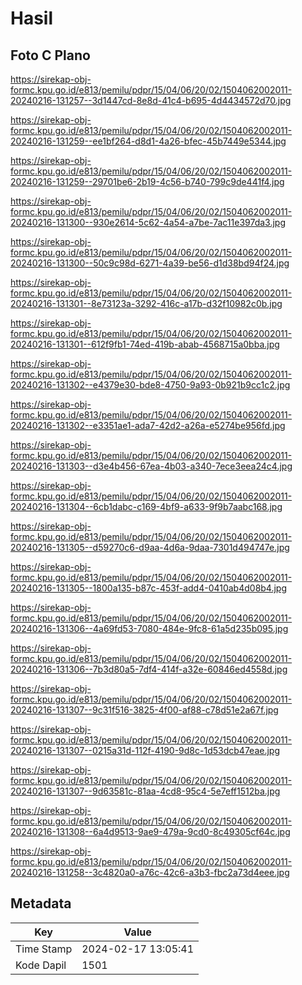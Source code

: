 # Hasil

## Foto C Plano

https://sirekap-obj-formc.kpu.go.id/e813/pemilu/pdpr/15/04/06/20/02/1504062002011-20240216-131257--3d1447cd-8e8d-41c4-b695-4d4434572d70.jpg

https://sirekap-obj-formc.kpu.go.id/e813/pemilu/pdpr/15/04/06/20/02/1504062002011-20240216-131259--ee1bf264-d8d1-4a26-bfec-45b7449e5344.jpg

https://sirekap-obj-formc.kpu.go.id/e813/pemilu/pdpr/15/04/06/20/02/1504062002011-20240216-131259--29701be6-2b19-4c56-b740-799c9de441f4.jpg

https://sirekap-obj-formc.kpu.go.id/e813/pemilu/pdpr/15/04/06/20/02/1504062002011-20240216-131300--930e2614-5c62-4a54-a7be-7ac11e397da3.jpg

https://sirekap-obj-formc.kpu.go.id/e813/pemilu/pdpr/15/04/06/20/02/1504062002011-20240216-131300--50c9c98d-6271-4a39-be56-d1d38bd94f24.jpg

https://sirekap-obj-formc.kpu.go.id/e813/pemilu/pdpr/15/04/06/20/02/1504062002011-20240216-131301--8e73123a-3292-416c-a17b-d32f10982c0b.jpg

https://sirekap-obj-formc.kpu.go.id/e813/pemilu/pdpr/15/04/06/20/02/1504062002011-20240216-131301--612f9fb1-74ed-419b-abab-4568715a0bba.jpg

https://sirekap-obj-formc.kpu.go.id/e813/pemilu/pdpr/15/04/06/20/02/1504062002011-20240216-131302--e4379e30-bde8-4750-9a93-0b921b9cc1c2.jpg

https://sirekap-obj-formc.kpu.go.id/e813/pemilu/pdpr/15/04/06/20/02/1504062002011-20240216-131302--e3351ae1-ada7-42d2-a26a-e5274be956fd.jpg

https://sirekap-obj-formc.kpu.go.id/e813/pemilu/pdpr/15/04/06/20/02/1504062002011-20240216-131303--d3e4b456-67ea-4b03-a340-7ece3eea24c4.jpg

https://sirekap-obj-formc.kpu.go.id/e813/pemilu/pdpr/15/04/06/20/02/1504062002011-20240216-131304--6cb1dabc-c169-4bf9-a633-9f9b7aabc168.jpg

https://sirekap-obj-formc.kpu.go.id/e813/pemilu/pdpr/15/04/06/20/02/1504062002011-20240216-131305--d59270c6-d9aa-4d6a-9daa-7301d494747e.jpg

https://sirekap-obj-formc.kpu.go.id/e813/pemilu/pdpr/15/04/06/20/02/1504062002011-20240216-131305--1800a135-b87c-453f-add4-0410ab4d08b4.jpg

https://sirekap-obj-formc.kpu.go.id/e813/pemilu/pdpr/15/04/06/20/02/1504062002011-20240216-131306--4a69fd53-7080-484e-9fc8-61a5d235b095.jpg

https://sirekap-obj-formc.kpu.go.id/e813/pemilu/pdpr/15/04/06/20/02/1504062002011-20240216-131306--7b3d80a5-7df4-414f-a32e-60846ed4558d.jpg

https://sirekap-obj-formc.kpu.go.id/e813/pemilu/pdpr/15/04/06/20/02/1504062002011-20240216-131307--9c31f516-3825-4f00-af88-c78d51e2a67f.jpg

https://sirekap-obj-formc.kpu.go.id/e813/pemilu/pdpr/15/04/06/20/02/1504062002011-20240216-131307--0215a31d-112f-4190-9d8c-1d53dcb47eae.jpg

https://sirekap-obj-formc.kpu.go.id/e813/pemilu/pdpr/15/04/06/20/02/1504062002011-20240216-131307--9d63581c-81aa-4cd8-95c4-5e7eff1512ba.jpg

https://sirekap-obj-formc.kpu.go.id/e813/pemilu/pdpr/15/04/06/20/02/1504062002011-20240216-131308--6a4d9513-9ae9-479a-9cd0-8c49305cf64c.jpg

https://sirekap-obj-formc.kpu.go.id/e813/pemilu/pdpr/15/04/06/20/02/1504062002011-20240216-131258--3c4820a0-a76c-42c6-a3b3-fbc2a73d4eee.jpg


## Metadata

| Key        | Value               |
| ---------- | ------------------- |
| Time Stamp | 2024-02-17 13:05:41 |
| Kode Dapil | 1501                |



